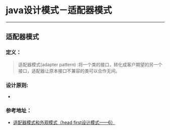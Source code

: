 # java设计模式－适配器模式

---

## 适配器模式

### 定义：

> 适配器模式(adapter pattern) :将一个类的接口，转化成客户期望的另一个接口，适配器让原本接口不兼容的类可以合作无间。



### 设计原则:

- 

### 参考地址：

- [适配器模式和外观模式（head first设计模式——6）](http://www.cnblogs.com/lzhp/p/3400928.html)




